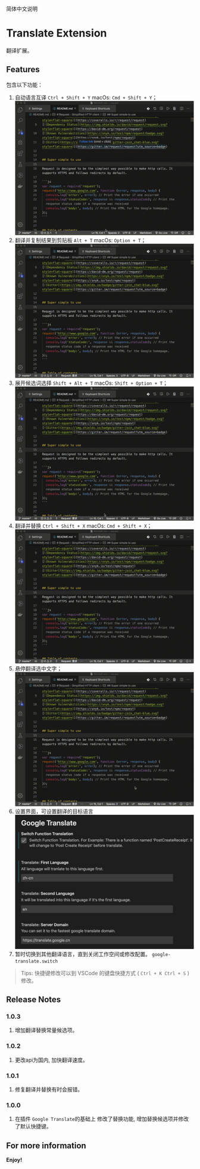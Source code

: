 简体中文说明

# Translate Extension

翻译扩展。

## Features

包含以下功能：

1. 自动语言互译 `Ctrl + Shift + Y` macOs: `Cmd + Shift + Y`；  
   ![自动中英互译](./asserts/translates.gif)
2. 翻译并复制结果到剪贴板 `Alt + T` macOs: `Option + T`；  
   ![翻译并复制结果到剪贴板](./asserts/clipboard.gif)
3. 展开候选词选择 `Shift + Alt + T` macOs: `Shift + Option + T`；  
   ![展开候选词选择](./asserts/candidate.gif)   
4. 翻译并替换 `Ctrl + Shift + X` macOs: `Cmd + Shift + X`；  
   ![翻译并替换](./asserts/replace.gif)
5. 悬停翻译选中文字；  
   ![悬停翻译选中文字](./asserts/hover.gif)
6. 设置界面，可设置翻译的目标语言
   ![设置界面](./asserts/setting.jpg)
7. 暂时切换到其他翻译语言，直到关闭工作空间或修改配置。 `google-translate.switch`
  
> Tips: 快捷键修改可以到 VSCode 的键盘快捷方式 ( `Ctrl + K Ctrl + S` ) 修改。

## Release Notes
### 1.0.3
1. 增加翻译替换常量候选项。
### 1.0.2
1. 更改api为国内, 加快翻译速度。
### 1.0.1
1. 修复翻译并替换有时会报错。
### 1.0.0
1. 在插件 `Google Translate`的基础上 修改了替换功能, 增加替换候选项并修改了默认快捷键。
## For more information

**Enjoy!**
